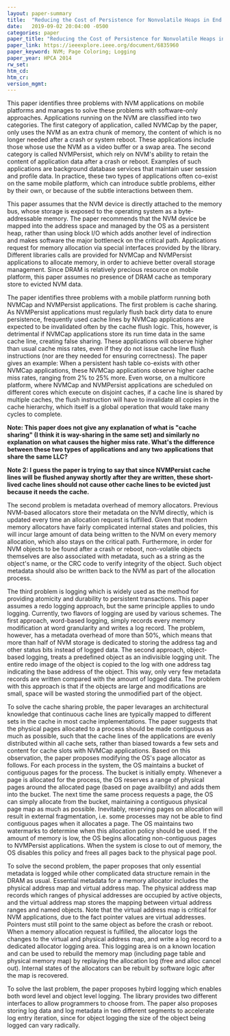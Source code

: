```yaml
---
layout: paper-summary
title:  "Reducing the Cost of Persistence for Nonvolatile Heaps in End User Devices"
date:   2019-09-02 20:04:00 -0500
categories: paper
paper_title: "Reducing the Cost of Persistence for Nonvolatile Heaps in End User Devices"
paper_link: https://ieeexplore.ieee.org/document/6835960
paper_keyword: NVM; Page Coloring; Logging
paper_year: HPCA 2014
rw_set: 
htm_cd: 
htm_cr: 
version_mgmt: 
---
```


This paper identifies three problems with NVM applications on mobile platforms and manages to solve these problems
with software-only approaches. Applications running on the NVM are classified into two categories. The first category
of application, called NVMCap by the paper, only uses the NVM as an extra chunk of memory, the content of which is 
no longer needed after a crash or system reboot. These applications include those whose use the NVM as a video buffer
or a swap area. The second category is called NVMPersist, which rely on NVM's ability to retain the content of 
application data after a crash or reboot. Examples of such applications are background database services that maintain
user session and profile data. In practice, these two types of applications often co-exist on the same 
mobile platform, which can introduce subtle problems, either by their own, or because of the subtle interactions
between them. 

This paper assumes that the NVM device is directly attached to the memory bus, whose storage is exposed to the operating
system as a byte-addressable memory. The paper recommends that the NVM device be mapped into the address space and managed 
by the OS as a persistent heap, rather than using block I/O which adds another level of indirection and makes software
the major bottleneck on the critical path. Applications request for memory allocation via special interfaces provided by
the library. Different libraries calls are provided for NVMCap and NVMPersist applications to allocate memory, in order
to achieve better overall storage management. Since DRAM is relatively precious resource on mobile platform, this paper 
assumes no presence of DRAM cache as temporary store to evicted NVM data.

The paper identifies three problems with a mobile platform running both NVMCap and NVMPersist applications. The first 
problem is cache sharing. As NVMPersist applications must regularly flush back dirty data to enure persistence, frequently used
cache lines by NVMCap applications are expected to be invalidated often by the cache flush logic. This, however, is detrimental
if NVMCap applications store its run time data in the same cache line, creating false sharing. These applications will observe
higher than usual cache miss rates, even if they do not issue cache line flush instructions (nor are they needed for 
ensuring correctness). The paper gives an example: When a persistent hash table co-exists with other NVMCap applications,
these NVMCap applications observe higher cache miss rates, ranging from 2% to 25% more. Even worse, on a multicore platform,
where NVMCap and NVMPersist applications are scheduled on different cores which execute on disjoint caches, if a cache line
is shared by multiple caches, the flush instruction will have to invalidate all copies in the cache hierarchy, which itself
is a global operation that would take many cycles to complete.

**Note: This paper does not give any explanation of what is "cache sharing" (I think it is way-sharing in the same set)
and similarly no explanation on what causes the higher miss rate. What's the difference between these two types of 
applications and any two applications that share the same LLC?**

**Note 2: I guess the paper is trying to say that since NVMPersist cache lines will be flushed anyway shortly after they 
are written, these short-lived cache lines should not cause other cache lines to be evicted just because it needs the
cache.**

The second problem is metadata overhead of memory allocators. Previous NVM-based allocators store their metadata on the 
NVM directly, which is updated every time an allocation request is fulfilled. Given that modern memory allocators have fairly
complicated internal states and policies, this will incur large amount of data being written to the NVM on every memory
allocation, which also stays on the critical path. Furthermore, in order for NVM objects to be found after a crash or reboot,
non-volatile objects themselves are also associated with metadata, such as a string as the object's name, or the CRC code
to verify integrity of the object. Such object metadata should also be written back to the NVM as part of the allocation process. 

The third problem is logging which is widely used as the method for providing atomicity and durability to persistent 
transactions. This paper assumes a redo logging approach, but the same principle applies to undo logging. Currently, two
flavors of logging are used by various schemes. The first approach, word-based logging, simply records every memory modification
at word granularity and writes a log record. The problem, however, has a metadata overhead of more than 50%, which means that
more than half of NVM storage is dedicated to storing the address tag and other status bits instead of logged data. The second
approach, object-based logging, treats a predefined object as an indivisible logging unit. The entire redo image of the 
object is copied to the log with one address tag indicating the base address of the object. This way, only very few metadata
records are written compared with the amount of logged data. The problem with this approach is that if the objects are 
large and modifications are small, space will be wasted storing the unmodified part of the object.

To solve the cache sharing proble, the paper levarages an architectural knowledge that continuous cache lines are typically
mapped to different sets in the cache in most cache implementations. The paper suggests that the physical pages allocated
to a process should be made contiguous as much as possible, such that the cache lines of the applications are evenly distributed 
within all cache sets, rather than biased towards a few sets and content for cache slots with NVMCap applications. Based on this
observation, the paper proposes modifying the OS's page allocator as follows. For each process in the system, the OS maintains
a bucket of contiguous pages for the process. The bucket is initially empty. Whenever a page is allocated for the process, the OS
reserves a range of physical pages around the allocated page (based on page availbility) and adds them into the bucket. The
next time the same process requests a page, the OS can simply allocate from the bucket, maintaining a contiguous physical
page map as much as possible. Inevitably, reserving pages on allocation will result in external fragmentation, i.e. some
processes may not be able to find contiguous pages when it allocates a page. The OS maintains two watermarks to determine 
when this allocation policy should be used. If the amount of memory is low, the OS begins allocating non-contiguous pages
to NVMPersist applications. When the system is close to out of memory, the OS disables this policy and frees all pages 
back to the physical page pool.

To solve the second problem, the paper proposes that only essential metadata is logged while other complicated data
structure remain in the DRAM as usual. Essential metadata for a memory allocator includes the physical address map and virtual
address map. The physical address map records which ranges of physical addresses are occupied by active objects, and the 
virtual address map stores the mapping between virtual address ranges and named objects. Note that the virtual address
map is critical for NVM applications, due to the fact pointer values are virtual addresses. Pointers must still point
to the same object as before the crash or reboot. When a memory allocation request is fulfilled, the allocator logs the 
changes to the virtual and physical address map, and write a log record to a dedicated allocator logging area. This 
logging area is on a known location and can be used to rebuild the memory map (including page table and physical memory
map) by replaying the allocation log (free and alloc cancel out). Internal states of the allocators can be rebuilt by
software logic after the map is recovered.

To solve the last problem, the paper proposes hybird logging which enables both word level and object level logging.
The library provides two different interfaces to allow programmers to choose from. The paper also proposes storing 
log data and log metadata in two different segments to accelerate log entry iteration, since for object logging the 
size of the object being logged can vary radically. 